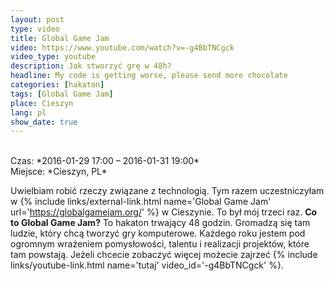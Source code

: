 ```yaml
---
layout: post
type: video
title: Global Game Jam
video: https://www.youtube.com/watch?v=-g4BbTNCgck
video_type: youtube
description: Jak stworzyć grę w 48h?
headline: My code is getting worse, please send more chocolate
categories: [hakaton]
tags: [Global Game Jam]
place: Cieszyn
lang: pl
show_date: true
---
```


<br>
Czas: *2016-01-29 17:00 – 2016-01-31 19:00*<br>
Miejsce: *Cieszyn, PL*

Uwielbiam robić rzeczy związane z technologią. Tym razem uczestniczyłam w
{% include links/external-link.html name='Global Game Jam' url='https://globalgamejam.org/' %}
w Cieszynie. To był mój trzeci raz. **Co to Global Game Jam?** To hakaton trwający 48 godzin. Gromadzą się tam ludzie, który chcą tworzyć gry komputerowe. Każdego roku jestem pod ogromnym wrażeniem pomysłowości, talentu i realizacji projektów, które tam powstają. Jeżeli chcecie zobaczyć więcej możecie zajrzeć
{% include links/youtube-link.html name='tutaj' video_id='-g4BbTNCgck' %}.
